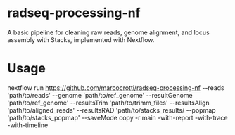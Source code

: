 # radseq-processing-nf
A basic pipeline for cleaning raw reads, genome alignment, and locus assembly with Stacks, implemented with Nextflow.

# Usage

nextflow run https://github.com/marcocrotti/radseq-processing-nf --reads 'path/to/reads' --genome 'path/to/ref_genome' --resultGenome 'path/to/ref_genome' --resultsTrim 'path/to/trimm_files' --resultsAlign 'path/to/aligned_reads' --resultsRAD 'path/to/stacks_results/ --popmap 'path/to/stacks_popmap' --saveMode copy -r main -with-report -with-trace -with-timeline
